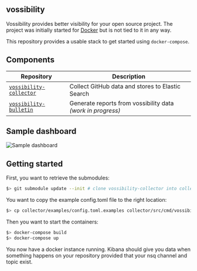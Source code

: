 vossibility
---------------------

Vossibility provides better visibility for your open source project. The project was initially
started for [Docker](https://docker.io) but is not tied to it in any way.

This repository provides a usable stack to get started using `docker-compose`.

## Components

 Repository | Description
 -----------|--------------------------------------------------------------------------------------
 [`vossibility-collector`](https://github.com/icecrime/vossibility-collector) | Collect GitHub data and stores to Elastic Search
 [`vossibility-bulletin`](https://github.com/icecrime/vossibility-bulletin)   | Generate reports from vossibility data *(work in progress)*

## Sample dashboard

![Sample dashboard](https://github.com/icecrime/vossibility-collector/raw/master/resources/dashboard.png)

## Getting started

First, you want to retrieve the submodules:
``` sh
$> git submodule update --init # clone vossibility-collector into collector
```
You want to copy the example config.toml file to the right location:
``` sh
$> cp collector/examples/config.toml.examples collector/src/cmd/vossibility-collector/
```
Then you want to start the containers:
``` sh
$> docker-compose build
$> docker-compose up 
```
You now have a docker instance running. Kibana should give you data when
something happens on your repository provided that your nsq channel and topic
exist.

